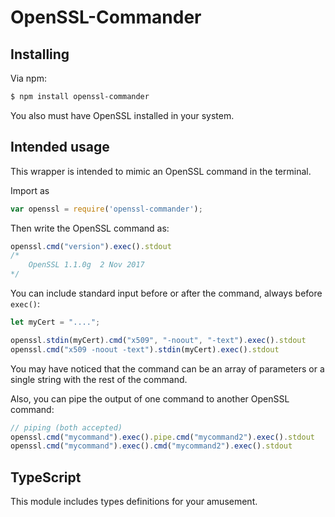 # OpenSSL-Commander

## Installing

Via npm:

```bash
$ npm install openssl-commander
```

You also must have OpenSSL installed in your system.


## Intended usage

This wrapper is intended to mimic an OpenSSL command in the terminal.

Import as

```javascript
var openssl = require('openssl-commander');
```

Then write the OpenSSL command as:

```javascript
openssl.cmd("version").exec().stdout
/*
    OpenSSL 1.1.0g  2 Nov 2017
*/
```

You can include standard input before or after the command, always before `exec()`:

```javascript
let myCert = "....";

openssl.stdin(myCert).cmd("x509", "-noout", "-text").exec().stdout
openssl.cmd("x509 -noout -text").stdin(myCert).exec().stdout
```
You may have noticed that the command can be an array of parameters or a single string with the rest of the command.


Also, you can pipe the output of one command to another OpenSSL command:

```javascript
// piping (both accepted)
openssl.cmd("mycommand").exec().pipe.cmd("mycommand2").exec().stdout
openssl.cmd("mycommand").exec().cmd("mycommand2").exec().stdout
```

## TypeScript

This module includes types definitions for your amusement.

